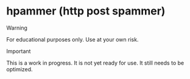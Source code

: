 # hpammer (http post spammer)

> [!WARNING]
> For educational purposes only. Use at your own risk.

> [!IMPORTANT]
> This is a work in progress. It is not yet ready for use. It still needs to be optimized.
